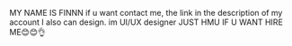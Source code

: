 MY NAME IS FINNN
if u want contact me, the link in the description of my account
I also can design. im UI/UX designer JUST HMU IF U WANT HIRE ME😊😊👌
